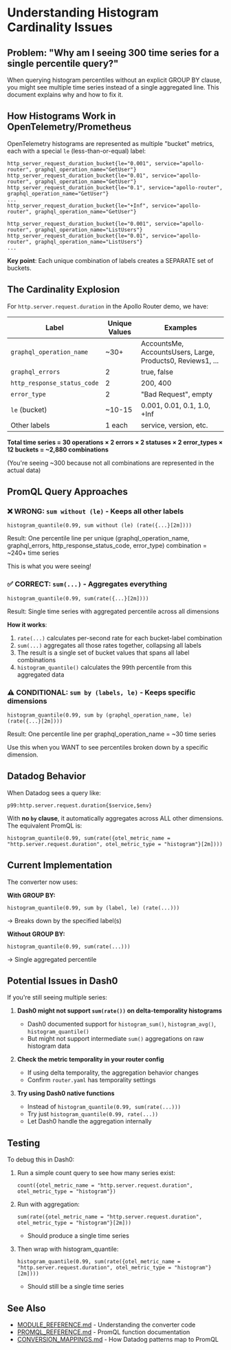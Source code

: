 # Understanding Histogram Cardinality Issues

## Problem: "Why am I seeing 300 time series for a single percentile query?"

When querying histogram percentiles without an explicit GROUP BY clause, you might see multiple time series instead of a single aggregated line. This document explains why and how to fix it.

## How Histograms Work in OpenTelemetry/Prometheus

OpenTelemetry histograms are represented as multiple "bucket" metrics, each with a special `le` (less-than-or-equal) label:

```
http_server_request_duration_bucket{le="0.001", service="apollo-router", graphql_operation_name="GetUser"}
http_server_request_duration_bucket{le="0.01", service="apollo-router", graphql_operation_name="GetUser"}
http_server_request_duration_bucket{le="0.1", service="apollo-router", graphql_operation_name="GetUser"}
...
http_server_request_duration_bucket{le="+Inf", service="apollo-router", graphql_operation_name="GetUser"}

http_server_request_duration_bucket{le="0.001", service="apollo-router", graphql_operation_name="ListUsers"}
http_server_request_duration_bucket{le="0.01", service="apollo-router", graphql_operation_name="ListUsers"}
...
```

**Key point**: Each unique combination of labels creates a SEPARATE set of buckets.

## The Cardinality Explosion

For `http.server.request.duration` in the Apollo Router demo, we have:

| Label | Unique Values | Examples |
|-------|---------------|----------|
| `graphql_operation_name` | ~30+ | AccountsMe, AccountsUsers, Large, Products0, Reviews1, ... |
| `graphql_errors` | 2 | true, false |
| `http_response_status_code` | 2 | 200, 400 |
| `error_type` | 2 | "Bad Request", empty |
| `le` (bucket) | ~10-15 | 0.001, 0.01, 0.1, 1.0, +Inf |
| Other labels | 1 each | service, version, etc. |

**Total time series = 30 operations × 2 errors × 2 statuses × 2 error_types × 12 buckets = ~2,880 combinations**

(You're seeing ~300 because not all combinations are represented in the actual data)

## PromQL Query Approaches

### ❌ WRONG: `sum without (le)` - Keeps all other labels

```promql
histogram_quantile(0.99, sum without (le) (rate({...}[2m])))
```

Result: One percentile line per unique (graphql_operation_name, graphql_errors, http_response_status_code, error_type) combination = ~240+ time series

This is what you were seeing!

### ✅ CORRECT: `sum(...)` - Aggregates everything

```promql
histogram_quantile(0.99, sum(rate({...}[2m])))
```

Result: Single time series with aggregated percentile across all dimensions

**How it works**:
1. `rate(...)` calculates per-second rate for each bucket-label combination
2. `sum(...)` aggregates all those rates together, collapsing all labels
3. The result is a single set of bucket values that spans all label combinations
4. `histogram_quantile()` calculates the 99th percentile from this aggregated data

### ⚠️ CONDITIONAL: `sum by (labels, le)` - Keeps specific dimensions

```promql
histogram_quantile(0.99, sum by (graphql_operation_name, le) (rate({...}[2m])))
```

Result: One percentile line per graphql_operation_name = ~30 time series

Use this when you WANT to see percentiles broken down by a specific dimension.

## Datadog Behavior

When Datadog sees a query like:
```
p99:http.server.request.duration{$service,$env}
```

With **no `by` clause**, it automatically aggregates across ALL other dimensions. The equivalent PromQL is:

```promql
histogram_quantile(0.99, sum(rate({otel_metric_name = "http.server.request.duration", otel_metric_type = "histogram"}[2m])))
```

## Current Implementation

The converter now uses:

**With GROUP BY:**
```promql
histogram_quantile(0.99, sum by (label, le) (rate(...)))
```
→ Breaks down by the specified label(s)

**Without GROUP BY:**
```promql
histogram_quantile(0.99, sum(rate(...)))
```
→ Single aggregated percentile

## Potential Issues in Dash0

If you're still seeing multiple series:

1. **Dash0 might not support `sum(rate())` on delta-temporality histograms**
   - Dash0 documented support for `histogram_sum()`, `histogram_avg()`, `histogram_quantile()`
   - But might not support intermediate `sum()` aggregations on raw histogram data

2. **Check the metric temporality in your router config**
   - If using delta temporality, the aggregation behavior changes
   - Confirm `router.yaml` has temporality settings

3. **Try using Dash0 native functions**
   - Instead of `histogram_quantile(0.99, sum(rate(...)))`
   - Try just `histogram_quantile(0.99, rate(...))`
   - Let Dash0 handle the aggregation internally

## Testing

To debug this in Dash0:

1. Run a simple count query to see how many series exist:
   ```promql
   count({otel_metric_name = "http.server.request.duration", otel_metric_type = "histogram"})
   ```

2. Run with aggregation:
   ```promql
   sum(rate({otel_metric_name = "http.server.request.duration", otel_metric_type = "histogram"}[2m]))
   ```
   - Should produce a single time series

3. Then wrap with histogram_quantile:
   ```promql
   histogram_quantile(0.99, sum(rate({otel_metric_name = "http.server.request.duration", otel_metric_type = "histogram"}[2m])))
   ```
   - Should still be a single time series

## See Also

- [MODULE_REFERENCE.md](MODULE_REFERENCE.md) - Understanding the converter code
- [PROMQL_REFERENCE.md](PROMQL_REFERENCE.md) - PromQL function documentation
- [CONVERSION_MAPPINGS.md](CONVERSION_MAPPINGS.md) - How Datadog patterns map to PromQL

